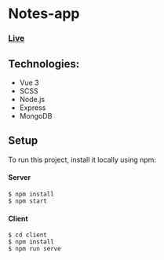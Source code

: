 # Notes-app

### [Live](https://notesapp-v1mo.onrender.com/)

## Technologies:

-   Vue 3
-   SCSS
-   Node.js
-   Express
-   MongoDB

## Setup

To run this project, install it locally using npm:

#### Server

```
$ npm install
$ npm start

```

#### Client

```
$ cd client
$ npm install
$ npm run serve

```
